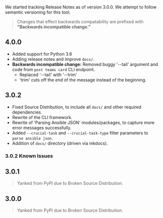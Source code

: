 We started tracking Release Notes as of version 3.0.0.
We attempt to follow semantic versioning for this tool.

> Changes that effect backwards compatability are prefixed with **"Backwards incompatible change."**

## 4.0.0

* Added support for Python 3.6
* Adding release notes and improve `docs/`. 
* **Backwards incompatible change:** Removed buggy '--tail' argument and code from `post teams card` CLI endpoint.
    * Replaced '--tail' with '--trim'
    * 'trim' cuts off the end of the message instead of the beginning.

## 3.0.2

* Fixed Source Distribution, to include all `docs/` and other required dependencies.
* Rewrite of the CLI framework.
* Rewrite of 'Parsing Ansible JSON' modules/packages, to capture more error messages successfully. 
* Added `--crucial-task` and `--crucial-task-type` filter parameters to `parse ansible json`.
* Addition of `docs/` directory (driven via mkdocs).

### 3.0.2 Known Issues



## 3.0.1

> Yanked from PyPI due to Broken Source Distribution.

## 3.0.0

> Yanked from PyPI due to Broken Source Distribution.
